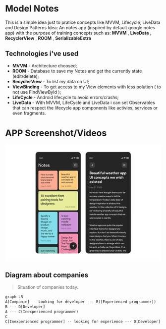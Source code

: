 
# Model Notes


This is a simple idea just to pratice concepts like MVVM, Lifecycle, LiveData and Design Patterns
Idea: An notes app (inspired by default google notes app) with the purpose of training concepts such as: **MVVM** , **LiveData** , **RecyclerView** , **ROOM** , **SerializableExtra**




## Technologies i've used

 - **MVVM** - Architecture choosed;
 - **ROOM** - Database to save my Notes and get the currently state (edit/delete);
 - **RecyclerView** - To list my data on UI;
 - **ViewBinding** - To get access to my View elements with less polution ( to not use FindViewById );
 - **LifeCycle** - Android lifecycle to avoid errors/crashs;
 - **LiveData** - With MVVM, LifeCycle and LiveData i can set Observables that can respect the lifecycle app components like activies, services or even fragments.


# APP Screenshot/Videos

![Model Notes](https://github.com/Lsortudo/Model-Notes/blob/main/screenshots/ModelNotes.png) <br>


## Diagram about companies


> Situation of companies today.

```mermaid
graph LR
A[Companie] -- Looking for developer --- B([Experienced programmer])
B --- D[Developer]
A --- C(Inexperienced programmer)
C
C[Inexperienced programmer] -- looking for experience --- D[Developer]
```
